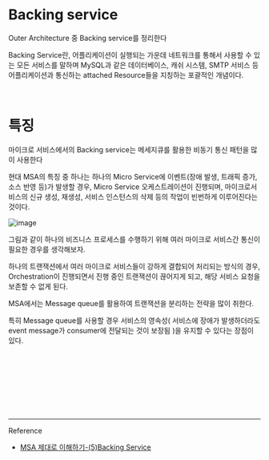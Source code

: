 # Backing service

Outer Architecture 중 Backing service를 정리한다

Backing Service란, 어플리케이션이 실행되는 가운데 네트워크를 통해서 사용할 수 있는 모든 서비스를 말하며 MySQL과 같은 데이터베이스, 캐쉬 시스템, SMTP 서비스 등 어플리케이션과 통신하는 attached Resource들을 지칭하는 포괄적인 개념이다.
 
<br/>

# 특징

마이크로 서비스에서의 Backing service는 메세지큐를 활용한 비동기 통신 패턴을 많이 사용한다

현대 MSA의 특징 중 하나는 하나의 Micro Service에 이벤트(장애 발생, 트래픽 증가, 소스 반영 등)가 발생할 경우, Micro Service 오케스트레이션이 진행되며, 마이크로서비스의 신규 생성, 재생성, 서비스 인스턴스의 삭제 등의 작업이 빈번하게 이루어진다는 것이다.

![image](https://user-images.githubusercontent.com/61372486/130054974-04cad859-743d-41f0-a6e1-59de39949cc6.png)

 그림과 같이 하나의 비즈니스 프로세스를 수행하기 위해 여러 마이크로 서비스간 통신이 필요한 경우를 생각해보자.
 
 하나의 트랜잭션에서 여러 마이크로 서비스들이 강하게 결합되어 처리되는 방식의 경우, Orchestration이 진행되면서 진행 중인 트랜잭션이 끊어지게 되고, 해당 서비스 요청을 보존할 수 없게 된다.
 
MSA에서는 Message queue를 활용하여 트랜잭션을 분리하는 전략을 많이 취한다. 

특히 Message queue를 사용할 경우 서비스의 영속성( 서비스에 장애가 발생하더라도 event message가 consumer에 전달되는 것이 보장됨 )을 유지할 수 있다는 장점이 있다.



<br/><br/><br/><br/><br/><br/><br/>

---
Reference

- [MSA 제대로 이해하기-(5)Backing Service](https://velog.io/@tedigom/MSA-%EC%A0%9C%EB%8C%80%EB%A1%9C-%EC%9D%B4%ED%95%B4%ED%95%98%EA%B8%B0-5Backing-Service-lqk3b7560w)
          
 
 
